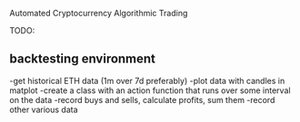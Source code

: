 Automated Cryptocurrency Algorithmic Trading

TODO:

## backtesting environment
-get historical ETH data (1m over 7d preferably)
-plot data with candles in matplot
-create a class with an action function that runs over some interval on the data
-record buys and sells, calculate profits, sum them
-record other various data
